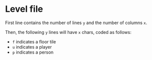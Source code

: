 # Level file

First line contains the number of lines `y` and the number of columns `x`.

Then, the following `y` lines will have `x` chars, coded as follows:

- `f` indicates a floor tile
- `u` indicates a player
- `p` indicates a person
